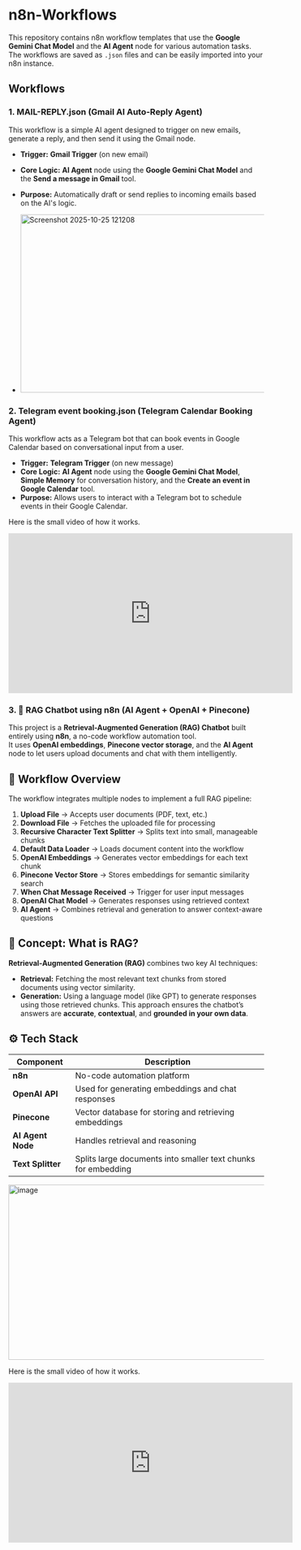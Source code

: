 # n8n-Workflows

This repository contains n8n workflow templates that use the **Google Gemini Chat Model** and the **AI Agent** node for various automation tasks.
The workflows are saved as `.json` files and can be easily imported into your n8n instance.

## Workflows

### **1. MAIL-REPLY.json (Gmail AI Auto-Reply Agent)**

This workflow is a simple AI agent designed to trigger on new emails, generate a reply, and then send it using the Gmail node.
* **Trigger:** **Gmail Trigger** (on new email)
* **Core Logic:** **AI Agent** node using the **Google Gemini Chat Model** and the **Send a message in Gmail** tool.
* **Purpose:** Automatically draft or send replies to incoming emails based on the AI's logic.

* <img width="996" height="351" alt="Screenshot 2025-10-25 121208" src="https://github.com/user-attachments/assets/a1c506be-1fed-4c67-8db0-bfa5f75ec792" />


### **2. Telegram event booking.json (Telegram Calendar Booking Agent)**

This workflow acts as a Telegram bot that can book events in Google Calendar based on conversational input from a user.
* **Trigger:** **Telegram Trigger** (on new message)
* **Core Logic:** **AI Agent** node using the **Google Gemini Chat Model**, **Simple Memory** for conversation history, and the **Create an event in Google Calendar** tool.
* **Purpose:** Allows users to interact with a Telegram bot to schedule events in their Google Calendar.

Here is the small video of how it works.
<iframe width="560" height="315" src="https://www.youtube.com/embed/5_7ao5Aquag?si=XID1InyykT7mDNBP" title="YouTube video player" frameborder="0" allow="accelerometer; autoplay; clipboard-write; encrypted-media; gyroscope; picture-in-picture; web-share" referrerpolicy="strict-origin-when-cross-origin" allowfullscreen></iframe>

### **3. 🤖 RAG Chatbot using n8n (AI Agent + OpenAI + Pinecone)**

This project is a **Retrieval-Augmented Generation (RAG) Chatbot** built entirely using **n8n**, a no-code workflow automation tool.  
It uses **OpenAI embeddings**, **Pinecone vector storage**, and the **AI Agent** node to let users upload documents and chat with them intelligently.

## 🧩 Workflow Overview

The workflow integrates multiple nodes to implement a full RAG pipeline:
1. **Upload File** → Accepts user documents (PDF, text, etc.)
2. **Download File** → Fetches the uploaded file for processing
3. **Recursive Character Text Splitter** → Splits text into small, manageable chunks
4. **Default Data Loader** → Loads document content into the workflow
5. **OpenAI Embeddings** → Generates vector embeddings for each text chunk
6. **Pinecone Vector Store** → Stores embeddings for semantic similarity search
7. **When Chat Message Received** → Trigger for user input messages
8. **OpenAI Chat Model** → Generates responses using retrieved context
9. **AI Agent** → Combines retrieval and generation to answer context-aware questions


## 🧠 Concept: What is RAG?

**Retrieval-Augmented Generation (RAG)** combines two key AI techniques:
- **Retrieval:** Fetching the most relevant text chunks from stored documents using vector similarity.
- **Generation:** Using a language model (like GPT) to generate responses using those retrieved chunks.
This approach ensures the chatbot’s answers are **accurate**, **contextual**, and **grounded in your own data**.


## ⚙️ Tech Stack

| Component | Description |
|------------|-------------|
| **n8n** | No-code automation platform |
| **OpenAI API** | Used for generating embeddings and chat responses |
| **Pinecone** | Vector database for storing and retrieving embeddings |
| **AI Agent Node** | Handles retrieval and reasoning |
| **Text Splitter** | Splits large documents into smaller text chunks for embedding |

<img width="1042" height="345" alt="image" src="https://github.com/user-attachments/assets/187cb6c2-eaaa-4a68-b447-381f24be8621" />

Here is the small video of how it works.
<iframe width="560" height="315" src="https://www.youtube.com/embed/vEOQVpK4Ppw?si=_wtrG5Y0rvS61BBF" title="YouTube video player" frameborder="0" allow="accelerometer; autoplay; clipboard-write; encrypted-media; gyroscope; picture-in-picture; web-share" referrerpolicy="strict-origin-when-cross-origin" allowfullscreen></iframe>
